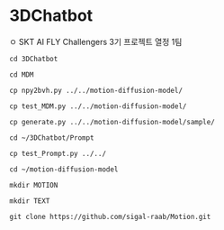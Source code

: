 # 3DChatbot
ㅇ
SKT AI FLY Challengers 3기 프로젝트 열정 1팀


`cd 3DChatbot`

`cd MDM`


`cp npy2bvh.py ../../motion-diffusion-model/`

`cp test_MDM.py ../../motion-diffusion-model/`

`cp generate.py ../../motion-diffusion-model/sample/`


`cd ~/3DChatbot/Prompt`

`cp test_Prompt.py ../../`

`cd ~/motion-diffusion-model`


`mkdir MOTION`

`mkdir TEXT`

`git clone https://github.com/sigal-raab/Motion.git`
